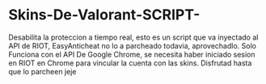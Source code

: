 # Skins-De-Valorant-SCRIPT-
Desabilita la proteccion a tiempo real, esto es un script que va inyectado al API de RIOT, EasyAnticheat no lo a parcheado todavia, aprovechadlo.
Solo Funciona con el API De Google Chrome, se necesita haber iniciado sesion en RIOT en Chrome para vincular la cuenta con las skins.
Disfrutad hasta que lo parcheen jeje
